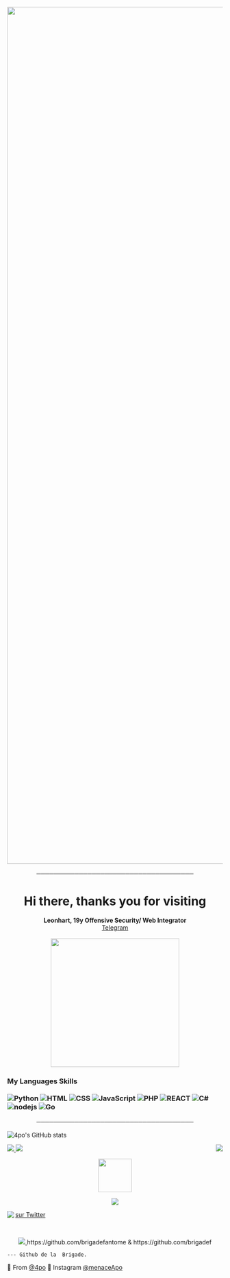 <p align="center"><img src="https://i.imgur.com/LAajnm0.gif" width="2000"> 

<p align="center">
─────────────────────────────────────
</p>

<h1 align="center">Hi there, thanks you for visiting</h1>
<p align="center">
  <b>Leonhart, 19y Offensive Security/ Web Integrator</b><br>
  <a href="https://telegram.me/username">Telegram</a>
  <br></br>

 <img align='center' src="https://discord.c99.nl/widget/theme-4/560617372914810883.png" width="300">

### My Languages Skills <br/> <br/> ![Python](https://img.shields.io/badge/-Python-00b300?style=flat-square&logo=python&logoColor=white) ![HTML](https://img.shields.io/badge/-HTML-00b300?style=flat-square&logo=html5&logoColor=white) ![CSS](https://img.shields.io/badge/-CSS-00b300?style=flat-square&logoColor=white&logo=css3) ![JavaScript](https://img.shields.io/badge/-JavaScript-00b300?style=flat-square&logoColor=white&logo=javascript) ![PHP](https://img.shields.io/badge/-PHP-00b300?style=flat-square&logo=php&logoColor=white) ![REACT](https://img.shields.io/badge/-React-00b300?style=flat-square&logo=react&logoColor=white) ![C#](https://img.shields.io/badge/-C%20Sharp-00b300?style=flat-square&logo=c%20sharp&logoColor=white) ![nodejs](https://img.shields.io/badge/-NodeJS-00b300?style=flat-square&logo=Node.js&logoColor=white) ![Go](https://img.shields.io/badge/-Go-666699?style=flat-square&logo=Go&logoColor=white)


<p align="center">
─────────────────────────────────────
</p>

![4po's GitHub stats](https://github-readme-stats.vercel.app/api?username=4po&show_icons=true&theme=chartreuse-dark)



<a href="https://github.com/4po">
  <img src="https://img.shields.io/github/followers/4po?color=00ff00&label=FOLLOWERS&style=for-the-badge">
</a>

<a href="https://discord.gg/apo">
         <img src="https://img.shields.io/website?color=00ff00&down_color=APO&down_message=APO&label=DISCORD&logo=apo&logoColor=black&style=for-the-badge&up_color=APO&up_message=DISCORD.GG%2Fapo&url=https%3A%2F%2Fdiscord.gg%apo">
         </a>







<a href="https://discord.gg/apo">
   <img align='right' src="https://komarev.com/ghpvc/?username=your-github-username&style=flat-square&&label=PROFILE+VIEWS&color=00ff00">
</a>




<p align="center">
   <a href="https://discord.gg/apo">
         <img src="https://upload.wikimedia.org/wikipedia/commons/f/f0/Animated-Flag-Russia_2.gif" width="78"> 
</p>

<p align="center">
         <a href="https://discord.gg/apo">
         <img src="https://i.imgur.com/K9fKdge.gif">
         </a>
      

<!-- Place this tag where you want the button to render. -->

<a href="https://twitter.com/4poUser"><img align='left' src="https://img.shields.io/twitter/follow/4poUser?color=00ff00&logo=caca&logoColor=black&style=for-the-badge">
   
    
<a class="github-button" href="https://twitter.com/4poUser" data-color-scheme="no-preference: light; light: light; dark: dark;" data-show-count="true" aria-label="Follow @g4po on GitHub">sur Twitter</a>


<br>

<p align="center">
         <a href="https://discord.gg/apo">
         <img src="https://media.discordapp.net/attachments/837035432281374781/870765779434504312/oe3.png?width=1441&height=302">
         </a>
https://github.com/brigadefantome & https://github.com/brigadef

    --- Github de la  Brigade.

🔎 From [@4po](https://github.com/4po)
🔎 Instagram [@menaceApo](https://www.instagram.com/menaceapo/)
